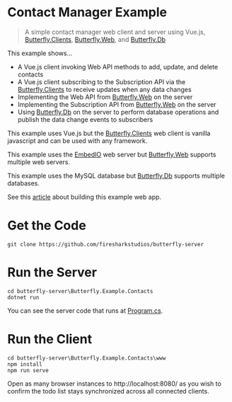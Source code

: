 # Contact Manager Example

> A simple contact manager web client and server using Vue.js, [Butterfly.Clients](https://github.com/firesharkstudios/butterfly-client), [Butterfly.Web](https://github.com/firesharkstudios/butterfly-web), and [Butterfly.Db](https://github.com/firesharkstudios/butterfly-db)

This example shows...

- A Vue.js client invoking Web API methods to add, update, and delete contacts
- A Vue.js client subscribing to the Subscription API via the [Butterfly.Clients](https://github.com/firesharkstudios/butterfly-client) to receive updates when any data changes
- Implementing the Web API from [Butterfly.Web](https://github.com/firesharkstudios/butterfly-web) on the server
- Implementing the Subscription API from [Butterfly.Web](https://github.com/firesharkstudios/butterfly-web) on the server
- Using [Butterfly.Db](https://github.com/firesharkstudios/butterfly-db) on the server to perform database operations and publish the data change events to subscribers

This example uses Vue.js but the [Butterfly.Clients](https://github.com/firesharkstudios/butterfly-client) web client is vanilla javascript and can be used with any framework.

This example uses the [EmbedIO](https://github.com/unosquare/embedio) web server but [Butterfly.Web](https://github.com/firesharkstudios/butterfly-web) supports multiple web servers.

This example uses the MySQL database but [Butterfly.Db](https://github.com/firesharkstudios/butterfly-db) supports multiple databases.

See this [article](https://medium.com/@kent_19698/creating-a-basic-crud-web-app-with-vue-vuetify-and-butterfly-server-net-e35922138d4f) about building this example web app.

# Get the Code

```
git clone https://github.com/firesharkstudios/butterfly-server
```

# Run the Server

```
cd butterfly-server\Butterfly.Example.Contacts
dotnet run
```

You can see the server code that runs at [Program.cs](https://github.com/firesharkstudios/butterfly-server/blob/master/Butterfly.Example.Contacts/Program.cs).

# Run the Client

```
cd butterfly-server\Butterfly.Example.Contacts\www
npm install
npm run serve
```

Open as many browser instances to http://localhost:8080/ as you wish to confirm the todo list stays synchronized across all connected clients.

